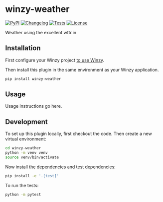 # winzy-weather

[![PyPI](https://img.shields.io/pypi/v/winzy-weather.svg)](https://pypi.org/project/winzy-weather/)
[![Changelog](https://img.shields.io/github/v/release/sukhbinder/winzy-weather?include_prereleases&label=changelog)](https://github.com/sukhbinder/winzy-weather/releases)
[![Tests](https://github.com/sukhbinder/winzy-weather/workflows/Test/badge.svg)](https://github.com/sukhbinder/winzy-weather/actions?query=workflow%3ATest)
[![License](https://img.shields.io/badge/license-Apache%202.0-blue.svg)](https://github.com/sukhbinder/winzy-weather/blob/main/LICENSE)

Weather using the excellent wttr.in

## Installation

First configure your Winzy project [to use Winzy](https://github.com/sukhbinder/winzy).

Then install this plugin in the same environment as your Winzy application.
```bash
pip install winzy-weather
```
## Usage

Usage instructions go here.

## Development

To set up this plugin locally, first checkout the code. Then create a new virtual environment:
```bash
cd winzy-weather
python -m venv venv
source venv/bin/activate
```
Now install the dependencies and test dependencies:
```bash
pip install -e '.[test]'
```
To run the tests:
```bash
python -m pytest
```
